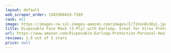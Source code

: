 ```yaml
---
layout: default 
﻿web_scraper_order: 1582906829-7169
rank: #51
image: https://images-na.ssl-images-amazon.com/images/I/71Xvn8s3DyL.jpg
title: Disposable Face Mask (3-Ply) with Earloop, Great for Virus Protection and Personal Health (50 Masks/Box, BLUE)
url: https://www.amazon.com/Disposable-Earloop-Protection-Personal-Health/dp/B084BP2QSJ/ref=zg_mw_hi_51?_encoding=UTF8&psc=1&refRID=DCHN01BKZ4RN4FT7PJ7H
reviews: 1.6 out of 5 stars
price: null
---
```

